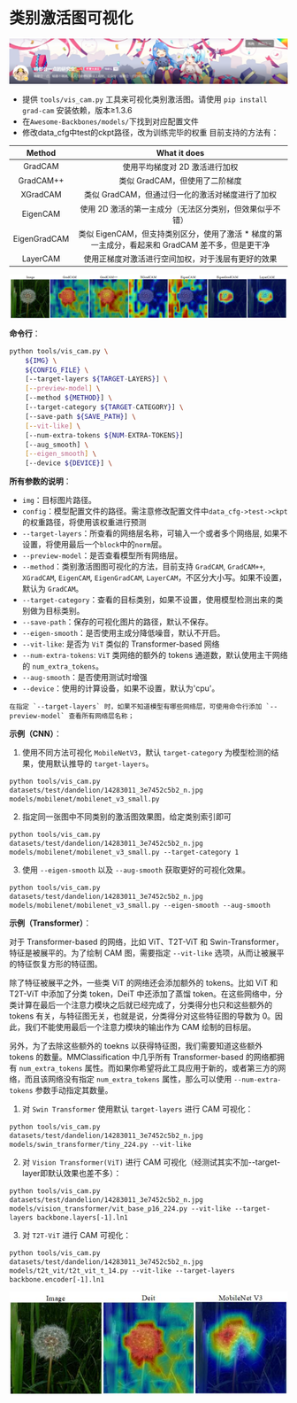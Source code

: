 类别激活图可视化
===========================

[![BILIBILI](https://raw.githubusercontent.com/Fafa-DL/readme-data/main/Bilibili.png)](https://space.bilibili.com/46880349)

- 提供 `tools/vis_cam.py` 工具来可视化类别激活图。请使用 `pip install grad-cam` 安装依赖，版本≥1.3.6
- 在`Awesome-Backbones/models/`下找到对应配置文件
- 修改data_cfg中test的ckpt路径，改为训练完毕的权重
目前支持的方法有：

| Method     | What it does |
|:----------:|:------------:|
| GradCAM    | 使用平均梯度对 2D 激活进行加权 |
| GradCAM++  | 类似 GradCAM，但使用了二阶梯度 |
| XGradCAM   | 类似 GradCAM，但通过归一化的激活对梯度进行了加权 |
| EigenCAM   | 使用 2D 激活的第一主成分（无法区分类别，但效果似乎不错）|
| EigenGradCAM  | 类似 EigenCAM，但支持类别区分，使用了激活 \* 梯度的第一主成分，看起来和 GradCAM 差不多，但是更干净 |
| LayerCAM  | 使用正梯度对激活进行空间加权，对于浅层有更好的效果 |

![CAM02](https://raw.githubusercontent.com/Fafa-DL/readme-data/main/backbones/cam02.png)

**命令行**：

```bash
python tools/vis_cam.py \
    ${IMG} \
    ${CONFIG_FILE} \
    [--target-layers ${TARGET-LAYERS}] \
    [--preview-model] \
    [--method ${METHOD}] \
    [--target-category ${TARGET-CATEGORY}] \
    [--save-path ${SAVE_PATH}] \
    [--vit-like] \
    [--num-extra-tokens ${NUM-EXTRA-TOKENS}]
    [--aug_smooth] \
    [--eigen_smooth] \
    [--device ${DEVICE}] \
```

**所有参数的说明**：

- `img`：目标图片路径。
- `config`：模型配置文件的路径。需注意修改配置文件中`data_cfg->test->ckpt`的权重路径，将使用该权重进行预测
- `--target-layers`：所查看的网络层名称，可输入一个或者多个网络层, 如果不设置，将使用最后一个`block`中的`norm`层。
- `--preview-model`：是否查看模型所有网络层。
- `--method`：类别激活图图可视化的方法，目前支持 `GradCAM`, `GradCAM++`, `XGradCAM`, `EigenCAM`, `EigenGradCAM`, `LayerCAM`，不区分大小写。如果不设置，默认为 `GradCAM`。
- `--target-category`：查看的目标类别，如果不设置，使用模型检测出来的类别做为目标类别。
- `--save-path`：保存的可视化图片的路径，默认不保存。
- `--eigen-smooth`：是否使用主成分降低噪音，默认不开启。
- `--vit-like`: 是否为 `ViT` 类似的 Transformer-based 网络
- `--num-extra-tokens`: `ViT` 类网络的额外的 tokens 通道数，默认使用主干网络的 `num_extra_tokens`。
- `--aug-smooth`：是否使用测试时增强
- `--device`：使用的计算设备，如果不设置，默认为'cpu'。

```{note}
在指定 `--target-layers` 时，如果不知道模型有哪些网络层，可使用命令行添加 `--preview-model` 查看所有网络层名称；
```
**示例（CNN）**：
1. 使用不同方法可视化 `MobileNetV3`，默认 `target-category` 为模型检测的结果，使用默认推导的 `target-layers`。
```
python tools/vis_cam.py datasets/test/dandelion/14283011_3e7452c5b2_n.jpg models/mobilenet/mobilenet_v3_small.py
```
2. 指定同一张图中不同类别的激活图效果图，给定类别索引即可
```
python tools/vis_cam.py datasets/test/dandelion/14283011_3e7452c5b2_n.jpg models/mobilenet/mobilenet_v3_small.py --target-category 1
```
3. 使用 `--eigen-smooth` 以及 `--aug-smooth` 获取更好的可视化效果。
```
python tools/vis_cam.py datasets/test/dandelion/14283011_3e7452c5b2_n.jpg models/mobilenet/mobilenet_v3_small.py --eigen-smooth --aug-smooth
```
**示例（Transformer）**：

对于 Transformer-based 的网络，比如 ViT、T2T-ViT 和 Swin-Transformer，特征是被展平的。为了绘制 CAM 图，需要指定 `--vit-like` 选项，从而让被展平的特征恢复方形的特征图。

除了特征被展平之外，一些类 ViT 的网络还会添加额外的 tokens。比如 ViT 和 T2T-ViT 中添加了分类 token，DeiT 中还添加了蒸馏 token。在这些网络中，分类计算在最后一个注意力模块之后就已经完成了，分类得分也只和这些额外的 tokens 有关，与特征图无关，也就是说，分类得分对这些特征图的导数为 0。因此，我们不能使用最后一个注意力模块的输出作为 CAM 绘制的目标层。

另外，为了去除这些额外的 toekns 以获得特征图，我们需要知道这些额外 tokens 的数量。MMClassification 中几乎所有 Transformer-based 的网络都拥有 `num_extra_tokens` 属性。而如果你希望将此工具应用于新的，或者第三方的网络，而且该网络没有指定 `num_extra_tokens` 属性，那么可以使用 `--num-extra-tokens` 参数手动指定其数量。
1. 对 `Swin Transformer` 使用默认 `target-layers` 进行 CAM 可视化：
```
python tools/vis_cam.py datasets/test/dandelion/14283011_3e7452c5b2_n.jpg models/swin_transformer/tiny_224.py --vit-like
```
2. 对 `Vision Transformer(ViT)` 进行 CAM 可视化（经测试其实不加--target-layer即默认效果也差不多）：
```
python tools/vis_cam.py datasets/test/dandelion/14283011_3e7452c5b2_n.jpg models/vision_transformer/vit_base_p16_224.py --vit-like --target-layers backbone.layers[-1].ln1
```
3. 对 `T2T-ViT` 进行 CAM 可视化：
```
python tools/vis_cam.py datasets/test/dandelion/14283011_3e7452c5b2_n.jpg models/t2t_vit/t2t_vit_t_14.py --vit-like --target-layers backbone.encoder[-1].ln1
```

![CAM01](https://raw.githubusercontent.com/Fafa-DL/readme-data/main/backbones/cam01.jpg)